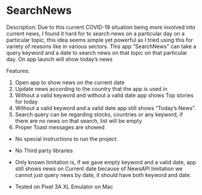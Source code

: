 # SearchNews

Description: Due to this current COVID-19 situation being more involved into current news, I found it hard for to search news on a particular day on a particular topic, this idea seems simple yet powerful as I tried using this for variety of reasons like in various sectors. This app “SearchNews” can take a query keyword and a date to search news on that topic on that particular day. On app launch will show today’s news

Features:
1.	Open app to show news on the current date
2.	Update news according to the country that the app is used in
3.	Without a valid keyword and without a valid date app shows Top stories for today
4.	Without a valid keyword and a valid date app still shows “Today’s News”. 
5.	Search query can be regarding stocks, countries or any keyword, if there are no news on that search, list will be empty
6.	Proper Toast messages are showed


- No special instructions to run the project.

- No Third party libraries

- Only known limitation is, if we gave empty keyword and a valid date, app still shows news on Current date because of NewsAPI limitation we cannot just query news by date, it should have both keyword and date.

- Tested on Pixel 3A XL Emulator on Mac
